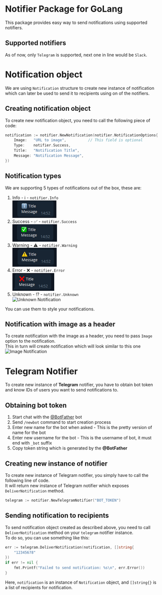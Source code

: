 # Notifier Package for GoLang
This package provides easy way to send notifications using supported notifiers.

## Supported notifiers
As of now, only `Telegram` is supported, next one in line would be `Slack`.

# Notification object
We are using `Notification` structure to create new instance of notification which can later be used to send it to recipients using on of the notifiers.

## Creating notification object
To create new notification object, you need to call the following piece of code:
```go
notification := notifier.NewNotification(notifier.NotificationOptions{
    Image:   "URL to image",          // This field is optional
    Type:    notifier.Success,
    Title:   "Notification Title",
    Message: "Notification Message",
})
```

## Notification types
We are supporting 5 types of notifications out of the box, these are:
1. Info - ℹ️ - `notifier.Info`  
![Info Notification](https://raw.githubusercontent.com/leads-su/notifier/main/docs/images/info.png)
2. Success - ✅ - `notifier.Success`  
![Success Notification](https://raw.githubusercontent.com/leads-su/notifier/main/docs/images/success.png)
3. Warning - ⚠️ - `notifier.Warning`  
![Warning Notification](https://raw.githubusercontent.com/leads-su/notifier/main/docs/images/warning.png)
4. Error - ❌ - `notifier.Error`  
![Error Notification](https://raw.githubusercontent.com/leads-su/notifier/main/docs/images/error.png)
5. Unknown - ⁉️ - `notifier.Unknown`  
![Unknown Notification](https://raw.githubusercontent.com/leads-su/notifier/main/docs/images/unknown.png)

You can use them to style your notifications.

## Notification with image as a header
To create notification with the image as a header, you need to pass `Image` option to the notification.  
This in turn will create notification which will look similar to this one  
![Image Notification](http://github.com/leads-su/notifier/-/raw/main/docs/images/image.png?inline=true)

# Telegram Notifier
To create new instance of **Telegram** notifier, you have to obtain bot token and know IDs of users you want to send notifications to.

## Obtaining bot token
1. Start chat with the [@BotFather](https://t.me/botfather) bot
2. Send `/newbot` command to start creation process
3. Enter new name for the bot when asked - This is the pretty version of name for the bot
4. Enter new username for the bot - This is the username of bot, it must end with `_bot` suffix
5. Copy token string which is generated by the **@BotFather**

## Creating new instance of notifier
To create new instance of Telegram notifier, you simply have to call the following line of code.  
It will return new instance of Telegram notifier which exposes `DeliverNotification` method.
```go
telegram := notifier.NewTelegramNotifier("BOT_TOKEN")
```

## Sending notification to recipients
To send notification object created as described above, you need to call `DeliverNotification` method on your `telegram` notifier instance.  
To do so, you can use something like this:
```go
err := telegram.DeliverNotification(notification, []string{
    "12345678"
})
if err != nil {
    fmt.Printf("Failed to send notification: %s\n", err.Error())
}
```

Here, `notification` is an instance of `Notification` object, and `[]string{}` is a list of recipients for notification.
